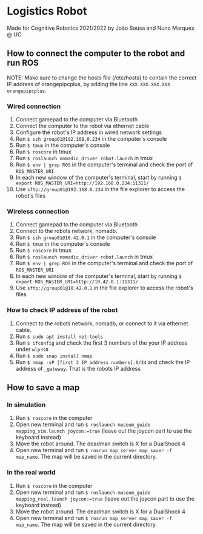# Logistics Robot
Made for Cognitive Robotics 2021/2022 by João Sousa and Nuno Marques @ UC

## How to connect the computer to the robot and run ROS
NOTE: Make sure to change the hosts file (/etc/hosts) to contain the correct IP address of orangepipcplus, by adding the line `XXX.XXX.XXX.XXX orangepipcplus`.
### Wired connection
1. Connect gamepad to the computer via Bluetooth
2. Connect the computer to the robot via ethernet cable
3. Configure the robot's IP address in wired network settings
4. Run `$ ssh group01@192.168.0.234` in the computer's console
5. Run `$ tmux` in the computer's console
6. Run `$ roscore` in tmux
7. Run `$ roslaunch nomadic_driver robot.launch` in tmux
8. Run `$ env | grep ROS` in the computer's terminal and check the port of `ROS_MASTER_URI`
9. In each new window of the computer's terminal, start by running `$ export ROS_MASTER_URI=http://192.168.0.234:11311/`
10. Use `sftp://group01@192.168.0.234` in the file explorer to access the robot's files

### Wireless connection
1. Connect gamepad to the computer via Bluetooth
2. Connect to the robots network, nomadb.
3. Run `$ ssh group01@10.42.0.1` in the computer's console
4. Run `$ tmux` in the computer's console
5. Run `$ roscore` in tmux
6. Run `$ roslaunch nomadic_driver robot.launch` in tmux
7. Run `$ env | grep ROS` in the computer's terminal and check the port of `ROS_MASTER_URI`
8. In each new window of the computer's terminal, start by running `$ export ROS_MASTER_URI=http://10.42.0.1:11311/`
9.  Use `sftp://group01@10.42.0.1` in the file explorer to access the robot's files

### How to check IP address of the robot
1. Connect to the robots network, nomadb, or connect to it via ethernet cable.
2. Run `$ sudo apt install net-tools`
3. Run `$ ifconfig` and check the first 3 numbers of the your IP address under `wlp3s0`
4. Run `$ sudo snap install nmap`
5. Run `$ nmap -sP [first 3 IP address numbers].0/24` and check the IP address of `_gateway`. That is the robots IP address

## How to save a map
### In simulation
1. Run `$ roscore` in the computer
2. Open new terminal and run `$ roslaunch museum_guide mapping_sim.launch joycon:=true` (leave out the joycon part to use the keyboard instead)
3. Move the robot around. The deadman switch is X for a DualShock 4
4. Open new terminal and run `$ rosrun map_server map_saver -f map_name`. The map will be saved in the current directory.

### In the real world
1. Run `$ roscore` in the computer
2. Open new terminal and run `$ roslaunch museum_guide mapping_real.launch joycon:=true` (leave out the joycon part to use the keyboard instead)
3. Move the robot around. The deadman switch is X for a DualShock 4
4. Open new terminal and run `$ rosrun map_server map_saver -f map_name`. The map will be saved in the current directory.